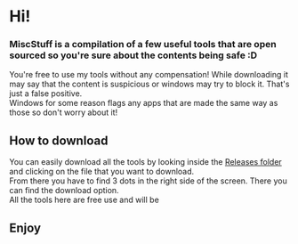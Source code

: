 # Hi!
### MiscStuff is a compilation of a few useful tools that are open sourced so you're sure about the contents being safe :D 
You're free to use my tools without any compensation! 
While downloading it may say that the content is suspicious or windows may try to block it. That's just a false positive.<br> Windows for some reason flags any apps that are made the same way as those so don't worry about it!

## How to download
You can easily download all the tools by looking inside the [Releases folder](https://github.com/SideArker/MiscStuff/tree/main/releases) and clicking on the file that you want to download. <br>
From there you have to find 3 dots in the right side of the screen. There you can find the download option. <br>
All the tools here are free use and will be

## Enjoy
